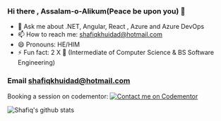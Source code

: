 ### Hi there , Assalam-o-Alikum(Peace be upon you) 👋

- 💬 Ask me about .NET, Angular, React , Azure and Azure DevOps
- 📫 How to reach me: shafiqkhuidad@hotmail.com
- 😄 Pronouns: HE/HIM
- ⚡ Fun fact: 2 X 🥇 (Intermediate of Computer Science & BS Software Engineering)

### Email shafiqkhuidad@hotmail.com

Booking a session on codementor: [![Contact me on Codementor](https://www.codementor.io/m-badges/mshafiqmk/book-session.svg)](https://www.codementor.io/@mshafiqmk?refer=badge)

![Shafiq's github stats](https://github-readme-stats.vercel.app/api?username=mshafiqmk&show_icons=true)

